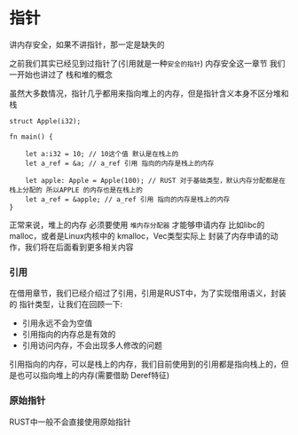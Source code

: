 # 指针

讲内存安全，如果不讲指针，那一定是缺失的

之前我们其实已经见到过指针了(引用就是一种`安全的指针`) 内存安全这一章节 我们一开始也讲过了 栈和堆的概念 

虽然大多数情况，指针几乎都用来指向堆上的内存，但是指针含义本身不区分堆和栈 

```
struct Apple(i32);

fn main() {

	let a:i32 = 10; // 10这个值 默认是在栈上的 
	let a_ref = &a; // a_ref 引用 指向的内存是栈上的内存 
	
	let apple: Apple = Apple(100); // RUST 对于基础类型，默认内存分配都是在栈上分配的 所以APPLE 的内存也是在栈上的 
	let a_ref = &apple; // a_ref 引用 指向的内存是栈上的内存 
}

```


正常来说，堆上的内存 必须要使用 `堆内存分配器`  才能够申请内存 比如libc的 malloc，或者是Linux内核中的 kmalloc，Vec类型实际上
封装了内存申请的动作，我们将在后面看到更多相关内容 




### 引用
在借用章节，我们已经介绍过了引用，引用是RUST中，为了实现借用语义，封装的 指针类型，让我们在回顾一下: 

 - 引用永远不会为空值
 - 引用指向的内存总是有效的 
 - 引用访问内存，不会出现多人修改的问题

引用指向的内存，可以是栈上的内存，我们目前使用到的引用都是指向栈上的，但是也可以指向堆上的内存(需要借助 Deref特征)

### 原始指针

RUST中一般不会直接使用原始指针 





